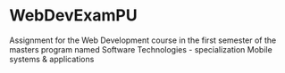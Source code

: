 # WebDevExamPU
Assignment for the Web Development course in the first semester of the masters program named Software Technologies - specialization Mobile systems &amp; applications
